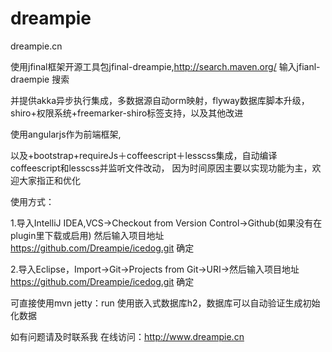 dreampie
========

dreampie.cn

使用jfinal框架开源工具包jfinal-dreampie,http://search.maven.org/  输入jfianl-draempie 搜索

并提供akka异步执行集成，多数据源自动orm映射，flyway数据库脚本升级，
shiro+权限系统+freemarker-shiro标签支持，以及其他改进

使用angularjs作为前端框架,

以及+bootstrap+requireJs＋coffeescript＋lesscss集成，自动编译coffeescript和lesscss并监听文件改动，
因为时间原因主要以实现功能为主，欢迎大家指正和优化


使用方式：


1.导入IntelliJ IDEA,VCS->Checkout from Version Control->Github(如果没有在plugin里下载或启用) 
然后输入项目地址 https://github.com/Dreampie/icedog.git 确定


2.导入Eclipse，Import->Git->Projects from Git->URI->然后输入项目地址  https://github.com/Dreampie/icedog.git 确定


可直接使用mvn jetty：run  使用嵌入式数据库h2，数据库可以自动验证生成初始化数据

如有问题请及时联系我 在线访问：http://www.dreampie.cn
